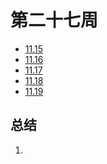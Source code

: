 # 第二十七周

> 

- [11.15](11.15.md)
- [11.16](11.16.md)
- [11.17](11.17.md)
- [11.18](11.18.md)
- [11.19](11.19.md)

## 总结

1. 

